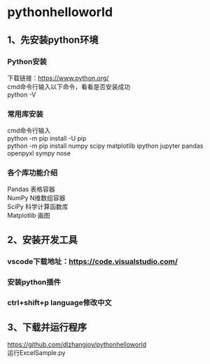 # pythonhelloworld
## 1、先安装python环境
### Python安装
下载链接：https://www.python.org/  
cmd命令行输入以下命令，看看是否安装成功  
python -V
### 常用库安装
cmd命令行输入  
python -m pip install -U pip  
python -m pip install numpy scipy matplotlib ipython jupyter pandas openpyxl sympy nose  
### 各个库功能介绍
Pandas 表格容器  
NumPy N维数组容器  
SciPy 科学计算函数库   	
Matplotlib 画图    
## 2、安装开发工具
### vscode下载地址：https://code.visualstudio.com/
### 安装python插件
### ctrl+shift+p language修改中文
## 3、下载并运行程序
https://github.com/dlzhangjoy/pythonhelloworld  
运行ExcelSample.py  
